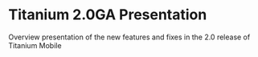 # Titanium 2.0GA Presentation

Overview presentation of the new features and fixes in the 2.0 release of Titanium Mobile